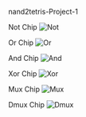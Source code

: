 nand2tetris-Project-1

Not Chip
![Not](https://github.com/Harshitchandel20/nand2tetris-Project-1/assets/138671642/10dcdc9c-86b7-435d-a8b6-e4b1cfb1aed4)

Or Chip
![Or](https://github.com/Harshitchandel20/nand2tetris-Project-1/assets/138671642/77af83b4-72ac-4b56-ba48-ebe4e3490774)

And Chip
![And](https://github.com/Harshitchandel20/nand2tetris-Project-1/assets/138671642/ac7062ad-da64-4b0b-bc5c-8170604b2f1e)

Xor Chip
![Xor](https://github.com/Harshitchandel20/nand2tetris-Project-1/assets/138671642/0708ed4d-a117-4199-9813-4b8b017df24f)

Mux Chip
![Mux](https://github.com/Harshitchandel20/nand2tetris-Project-1/assets/138671642/59842280-8075-4d0b-9c5c-0f90a235c484)

Dmux Chip
![Dmux](https://github.com/Harshitchandel20/nand2tetris-Project-1/assets/138671642/6a8b5c25-ea43-4483-9c8b-662668f7e5a5)
